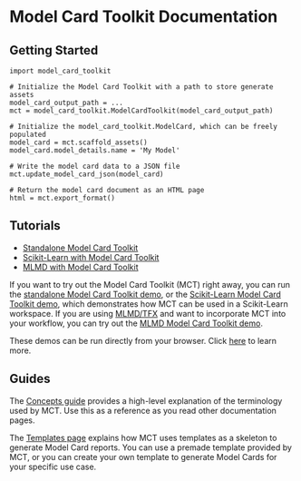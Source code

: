 # Model Card Toolkit Documentation

## Getting Started

    import model_card_toolkit

    # Initialize the Model Card Toolkit with a path to store generate assets
    model_card_output_path = ...
    mct = model_card_toolkit.ModelCardToolkit(model_card_output_path)

    # Initialize the model_card_toolkit.ModelCard, which can be freely populated
    model_card = mct.scaffold_assets()
    model_card.model_details.name = 'My Model'

    # Write the model card data to a JSON file
    mct.update_model_card_json(model_card)

    # Return the model card document as an HTML page
    html = mct.export_format()

## Tutorials

* [Standalone Model Card Toolkit](https://github.com/tensorflow/model-card-toolkit/blob/master/model_card_toolkit/documentation/examples/Standalone_Model_Card_Toolkit_Demo.ipynb)
* [Scikit-Learn with Model Card Toolkit](https://github.com/tensorflow/model-card-toolkit/blob/master/model_card_toolkit/documentation/examples/Scikit_Learn_Model_Card_Toolkit_Demo.ipynb)
* [MLMD with Model Card Toolkit](https://github.com/tensorflow/model-card-toolkit/blob/master/model_card_toolkit/documentation/examples/MLMD_Model_Card_Toolkit_Demo.ipynb)

If you want to try out the Model Card Toolkit (MCT) right away, you can run the [standalone Model Card Toolkit demo](https://github.com/tensorflow/model-card-toolkit/blob/master/model_card_toolkit/documentation/examples/Standalone_Model_Card_Toolkit_Demo.ipynb), or the [Scikit-Learn Model Card Toolkit demo](https://github.com/tensorflow/model-card-toolkit/blob/master/model_card_toolkit/documentation/examples/Scikit_Learn_Model_Card_Toolkit_Demo.ipynb), which demonstrates how MCT can be used in a Scikit-Learn workspace. If you are using [MLMD/TFX](https://www.tensorflow.org/tfx) and want to incorporate MCT into your workflow, you can try out the [MLMD Model Card Toolkit demo](https://github.com/tensorflow/model-card-toolkit/blob/master/model_card_toolkit/documentation/examples/MLMD_Model_Card_Toolkit_Demo.ipynb).

These demos can be run directly from your browser. Click [here](https://github.com/tensorflow/model-card-toolkit/blob/master/model_card_toolkit/documentation/examples/README.md) to learn more.

## Guides

The [Concepts guide](https://github.com/tensorflow/model-card-toolkit/blob/master/model_card_toolkit/documentation/concepts.md) provides a high-level explanation of the terminology used by MCT. Use this as a reference as you read other documentation pages.

The [Templates page](https://github.com/tensorflow/model-card-toolkit/blob/master/model_card_toolkit/documentation/templates.md) explains how MCT uses templates as a skeleton to generate Model Card reports. You can use a premade template provided by MCT, or you can create your own template to generate Model Cards for your specific use case.

